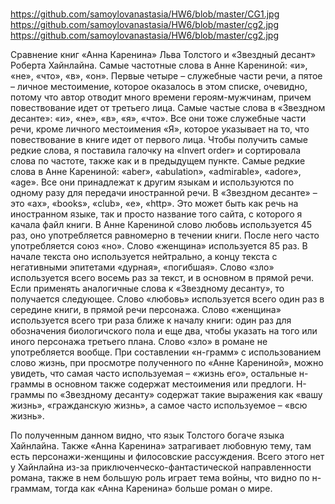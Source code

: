 # 
https://github.com/samoylovanastasia/HW6/blob/master/CG1.jpg
https://github.com/samoylovanastasia/HW6/blob/master/cg2.jpg
https://github.com/samoylovanastasia/HW6/blob/master/cg2.jpg


Сравнение книг «Анна Каренина» Льва Толстого и «Звездный десант» Роберта Хайнлайна.
Самые частотные слова в Анне Карениной: «и», «не», «что», «в», «он». Первые четыре – служебные части речи, а пятое – личное местоимение, которое оказалось в этом списке, очевидно, потому что автор отводит много времени героям-мужчинам, причем повествование идет от третьего лица.
Самые частые слова в «Звездном десанте»: «и», «не», «в», «я», «что». Все они тоже служебные части речи, кроме личного местоимения «Я», которое указывает на то, что повествование в книге идет от первого лица.
Чтобы получить самые редкие слова, я поставила галочку на «Invert order» и сортировала слова по частоте, также как и в предыдущем пункте.
Самые редкие слова в Анне Карениной: «aber», «abulation», «admirable», «adore», «age». Все они принадлежат к другим языкам и используются по одному разу для передачи иностранной речи.
В «Звездном десанте» – это «ax», «books», «club», «e», «http». Это может быть как речь на иностранном языке, так и просто название того сайта, с которого я качала файл книги.
В Анне Карениной слово любовь используется 45 раз, оно употребляется равномерно в течении книги.  После него часто употребляется союз «но».  Слово «женщина» используется 85 раз. В начале текста оно используется нейтрально, а концу текста с негативными эпитетами «дурная», «погибшая». Слово «зло» используется всего восемь раз за текст, и в основном в прямой речи. 
Если применять аналогичные слова к «Звездному десанту», то получается следующее. Слово «любовь» используется всего один раз в середине книги, в прямой речи персонажа. Слово «женщина» используется всего три раза ближе к началу книги: один раз для обозначения биологичского пола и еще два, чтобы указать на того или иного персонажа третьего плана. Слово «зло» в романе не употребляется вообще. 
При составлении «н-грамм» с использованием слово жизнь, при просмотре полученного по «Анне Карениной», можно увидеть, что самая часто используемая – «жизнь его», остальные н-граммы в основном также содержат местоимения или предлоги. Н-граммы по «Звездному десанту» содержат такие выражения как «вашу жизнь», «гражданскую жизнь», а самое часто используемое – «всю жизнь».

По полученным данном видно, что язык Толстого богаче языка Хайнлайна. Также «Анна Каренина» затрагивает любовную тему, там есть персонажи-женщины и филосовские рассуждения. Всего этого нет у Хайнлайна из-за приключенческо-фантастической направленности романа, также в нем большую роль играет тема войны, что видно по н-граммам, тогда как «Анна Каренина» больше роман о мире.
